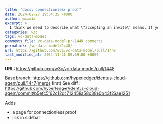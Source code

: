 ```yaml
---
title: "docs: connectionless proof"
date: 2024-02-27 19:04:35 +0000
author: mixmix
excerpt: >
  I think we need to describe what \"accepting an invite\" means. If you're working with an SDK that's more clear as they have methods, but I think these docs are a bit more generic, and open-agent-centric right? So do we need to describe how to unpack it, build the message to send? (seems verbose)
categories: w3c
tags: vc-data-model
comments_file: vc-data-model-pr-1448_comments
permalink: /vc-data-model/1448/
url: https://github.com/w3c/vc-data-model/pull/1448
last_modified_at: 2024-11-18 09:59:00 +0000
---
```



**URL:** https://github.com/w3c/vc-data-model/pull/1448

Base branch: https://github.com/hyperledger/identus-cloud-agent/pull/1447(merge first)
See diff : https://github.com/hyperledger/identus-cloud-agent/commit/b5efc5f62c12dc712458a58c38e0b43f26ae1251

Adds
- a page for connectionless proof
- link in sidebar
